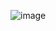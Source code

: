 ![image](https://github.com/AhmedAtia1507/Learn_in_Depth_Embedded_Systems_Diploma/assets/104103615/1867338d-73ec-4bbb-9e9d-c719c4a6934a)
